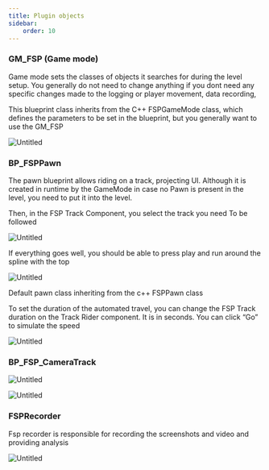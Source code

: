 ```yaml
---
title: Plugin objects
sidebar:
    order: 10
---
```


### GM_FSP (Game mode)

Game mode sets the classes of objects it searches for during the level setup. You generally do not need to change anything if you dont need any specific changes made to the logging or player movement, data recording,

This blueprint class inherits from the C++ FSPGameMode class, which defines the parameters to be set in the blueprint, but you generally want to use the GM_FSP

![Untitled](../../../assets/img/Untitled_10.png)

### BP_FSPPawn

The pawn blueprint allows riding on a track, projecting UI. Although it is created in runtime by the GameMode in case no Pawn is present in the level, you need to put it into the level. 

Then, in the FSP Track Component, you select the track you need To be followed

![Untitled](../../../assets/img/Untitled_11.png)

If everything goes well,  you should be able to press play and run around the spline with the top 

![Untitled](../../../assets/img/Untitled_12.png)

Default pawn class inheriting from the c++ FSPPawn class

To set the duration of the automated travel, you can change the FSP Track duration on the Track Rider component. It is in seconds. You can click “Go” to simulate the speed 

![Untitled](../../../assets/img/Untitled_13.png)

### BP_FSP_CameraTrack

![Untitled](../../../assets/img/Untitled_14.png)

![Untitled](../../../assets/img/Untitled_15.png)

### FSPRecorder

Fsp recorder is responsible for recording the screenshots and video and providing analysis

![Untitled](../../../assets/img/Untitled_16.png)